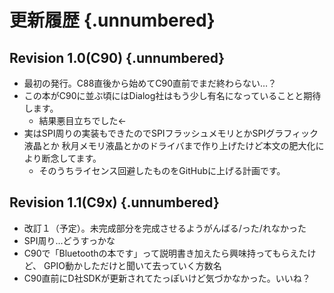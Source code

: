 # 更新履歴 {.unnumbered}
## Revision 1.0(C90) {.unnumbered}
- 最初の発行。C88直後から始めてC90直前でまだ終わらない…？
- この本がC90に並ぶ頃にはDialog社はもう少し有名になっていることと期待します。
    - 結果悪目立ちでした←
- 実はSPI周りの実装もできたのでSPIフラッシュメモリとかSPIグラフィック液晶とか
秋月メモリ液晶とかのドライバまで作り上げたけど本文の肥大化により断念してます。
    - そのうちライセンス回避したものをGitHubに上げる計画です。

## Revision 1.1(C9x) {.unnumbered}
- 改訂１（予定）。未完成部分を完成させるようがんばる/った/れなかった
- SPI周り...どうすっかな
- C90で「Bluetoothの本です」って説明書き加えたら興味持ってもらえたけど、
GPIO動かしただけと聞いて去っていく方数名
- C90直前にD社SDKが更新されてたっぽいけど気づかなかった。いいね？
